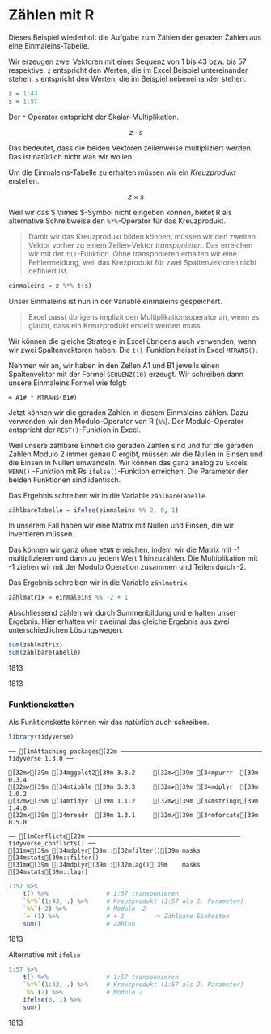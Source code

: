 # Zählen mit R

Dieses Beispiel wiederholt die Aufgabe zum Zählen der geraden Zahlen aus eine Einmaleins-Tabelle.

Wir erzeugen zwei Vektoren mit einer Sequenz von 1 bis 43 bzw. bis 57 respektive. `z` entspricht den Werten, die im Excel Beispiel untereinander stehen. `s` entspricht den Werten, die im Beispiel nebeneinander stehen.


```R
z = 1:43
s = 1:57
```

Der `*` Operator entspricht der Skalar-Multiplikation.

$$ z \cdot s $$

Das bedeutet, dass die beiden Vektoren zeilenweise multipliziert werden.  Das ist natürlich nicht was wir wollen.

Um die Einmaleins-Tabelle zu erhalten müssen wir ein *Kreuzprodukt*  erstellen.

$$ z \times s $$

Weil wir das $ \times $-Symbol nicht eingeben können, bietet R als alternative Schreibweise den `%*%`-Operator für das Kreuzprodukt. 

> Damit wir das Kreuzprodukt bilden können, müssen wir den zweiten Vektor vorher zu einem  Zeilen-Vektor *transponieren*. Das erreichen wir mit der `t()`-Funktion. Ohne transponieren erhalten wir eine Fehlermeldung, weil das Krezprodukt für zwei Spaltenvektoren nicht definiert ist. 


```R
einmaleins = z %*% t(s)
```

Unser Einmaleins ist nun in der Variable einmaleins gespeichert. 

> Excel passt übrigens implizit den Multiplikationsoperator an, wenn es glaubt, dass ein Kreuzprodukt erstellt werden muss. 

Wir können die gleiche Strategie in Excel übrigens auch verwenden, wenn wir zwei Spaltenvektoren haben. Die `t()`-Funktion heisst in Excel `MTRANS()`.

Nehmen wir an,  wir haben in den  Zellen A1 und B1 jeweils einen Spaltenvektor mit der Formel `SEQUENZ(10)` erzeugt. Wir schreiben dann unsere Einmaleins Formel wie folgt: 

```
= A1# * MTRANS(B1#)
```

Jetzt können wir die geraden Zahlen in diesem Einmaleins zählen. Dazu verwenden wir den Modulo-Operator von R (`%%`). Der Modulo-Operator entspricht der `REST()`-Funktion in Excel. 

Weil unsere zählbare Einheit die geraden Zahlen sind und für die geraden Zahlen Modulo 2 immer genau 0 ergibt, müssen wir die Nullen in Einsen und die Einsen in Nullen umwandeln. Wir können das ganz analog zu Excels `WENN()` -Funktion mit Rs `ifelse()`-Funktion erreichen. Die Parameter der beiden Funktionen sind identisch. 

Das Ergebnis schreiben  wir in die Variable `zählbareTabelle`.


```R
zählbareTabelle = ifelse(einmaleins %% 2, 0, 1)
```

In unserem Fall haben wir eine Matrix mit Nullen und Einsen, die wir invertieren müssen. 

Das können wir ganz ohne `WENN` erreichen, indem wir die Matrix mit -1 multiplizieren und dann zu jedem Wert 1 hinzuzählen. Die Multiplikation mit -1  ziehen wir mit der Modulo Operation zusammen und Teilen durch -2. 

Das Ergebnis schreiben wir in die Variable `zählmatrix`.


```R
zählmatrix = einmaleins %% -2 + 1
```

Abschliessend zählen wir durch Summenbildung und erhalten unser Ergebnis. Hier erhalten wir zweimal das gleiche Ergebnis aus zwei unterschiedlichen Lösungswegen. 


```R
sum(zählmatrix)
sum(zählbareTabelle)
```


1813



1813


### Funktionsketten

Als Funktionskette können wir das natürlich auch schreiben.


```R
library(tidyverse)
```

    ── [1mAttaching packages[22m ─────────────────────────────────────── tidyverse 1.3.0 ──
    
    [32m✔[39m [34mggplot2[39m 3.3.2     [32m✔[39m [34mpurrr  [39m 0.3.4
    [32m✔[39m [34mtibble [39m 3.0.3     [32m✔[39m [34mdplyr  [39m 1.0.2
    [32m✔[39m [34mtidyr  [39m 1.1.2     [32m✔[39m [34mstringr[39m 1.4.0
    [32m✔[39m [34mreadr  [39m 1.3.1     [32m✔[39m [34mforcats[39m 0.5.0
    
    ── [1mConflicts[22m ────────────────────────────────────────── tidyverse_conflicts() ──
    [31m✖[39m [34mdplyr[39m::[32mfilter()[39m masks [34mstats[39m::filter()
    [31m✖[39m [34mdplyr[39m::[32mlag()[39m    masks [34mstats[39m::lag()
    



```R
1:57 %>% 
    t() %>%                # 1:57 transponieren
    `%*%`(1:43, .) %>%     # Kreuzprodukt (1:57 als 2. Parameter)
    `%%`(-2) %>%           # Modulo -2
    `+`(1) %>%             # + 1        -> Zählbare Einheiten
    sum()                  # Zählen
```


1813


Alternative mit `ifelse`


```R
1:57 %>% 
    t() %>%                # 1:57 transponieren
    `%*%`(1:43, .) %>%     # Kreuzprodukt (1:57 als 2. Parameter)
    `%%`(2) %>%            # Modulo 2
    ifelse(0, 1) %>%
    sum()
```


1813



```R

```

